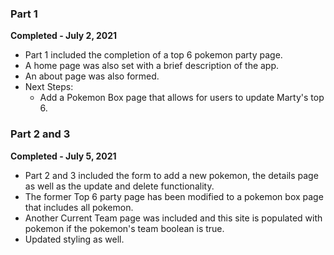 ### Part 1

**Completed - July 2, 2021**

- Part 1 included the completion of a top 6 pokemon party page.
- A home page was also set with a brief description of the app.
- An about page was also formed.
- Next Steps:
  - Add a Pokemon Box page that allows for users to update Marty's top 6.

### Part 2 and 3

**Completed - July 5, 2021**

- Part 2 and 3 included the form to add a new pokemon, the details page as well as the update and delete functionality.
- The former Top 6 party page has been modified to a pokemon box page that includes all pokemon.
- Another Current Team page was included and this site is populated with pokemon if the pokemon's team boolean is true.
- Updated styling as well.
